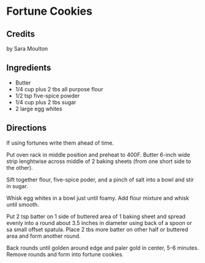 # Fortune Cookies 

## Credits

by Sara Moulton

## Ingredients

- Butter
- 1/4 cup plus 2 tbs all purpose flour
- 1/2 tsp five-spice powder
- 1/4 cup plus 2 tbs sugar
- 2 large egg whites

## Directions

If using fortunes write them ahead of time.  
  
 Put oven rack in middle position and preheat to 400F. Butter 6-inch wide strip lenghtwise across middle of 2 baking sheets (from one short side to the other).  
  
 Sift together flour, five-spice poder, and a pinch of salt into a bowl and stir in sugar.  
  
 Whisk egg whites in a bowl just until foamy. Add flour mixture and whisk until smooth.  
  
 Put 2 tsp batter on 1 side of buttered area of 1 baking sheet and spread evenly into a round about 3.5 inches in diameter using back of a spoon or sa small offset spatula. Place 2 tbs more batter on other half or buttered area and form another round.  
  
 Back rounds until golden around edge and paler gold in center, 5-6 minutes. Remove rounds and form into fortune cookies.

